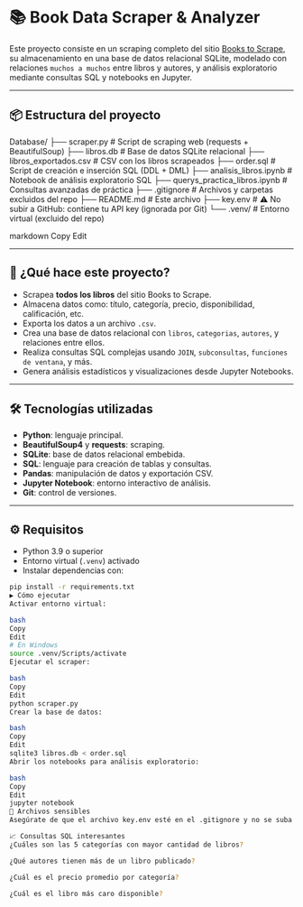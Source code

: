 # 📚 Book Data Scraper & Analyzer

Este proyecto consiste en un scraping completo del sitio [Books to Scrape](https://books.toscrape.com/), su almacenamiento en una base de datos relacional SQLite, modelado con relaciones `muchos a muchos` entre libros y autores, y análisis exploratorio mediante consultas SQL y notebooks en Jupyter.

---

## 📦 Estructura del proyecto

Database/
├── scraper.py # Script de scraping web (requests + BeautifulSoup)
├── libros.db # Base de datos SQLite relacional
├── libros_exportados.csv # CSV con los libros scrapeados
├── order.sql # Script de creación e inserción SQL (DDL + DML)
├── analisis_libros.ipynb # Notebook de análisis exploratorio SQL
├── querys_practica_libros.ipynb # Consultas avanzadas de práctica
├── .gitignore # Archivos y carpetas excluidos del repo
├── README.md # Este archivo
├── key.env # ⚠️ No subir a GitHub: contiene tu API key (ignorada por Git)
└── .venv/ # Entorno virtual (excluido del repo)

markdown
Copy
Edit

---

## 🚀 ¿Qué hace este proyecto?

- Scrapea **todos los libros** del sitio Books to Scrape.
- Almacena datos como: título, categoría, precio, disponibilidad, calificación, etc.
- Exporta los datos a un archivo `.csv`.
- Crea una base de datos relacional con `libros`, `categorias`, `autores`, y relaciones entre ellos.
- Realiza consultas SQL complejas usando `JOIN`, `subconsultas`, `funciones de ventana`, y más.
- Genera análisis estadísticos y visualizaciones desde Jupyter Notebooks.

---

## 🛠️ Tecnologías utilizadas

- **Python**: lenguaje principal.
- **BeautifulSoup4** y **requests**: scraping.
- **SQLite**: base de datos relacional embebida.
- **SQL**: lenguaje para creación de tablas y consultas.
- **Pandas**: manipulación de datos y exportación CSV.
- **Jupyter Notebook**: entorno interactivo de análisis.
- **Git**: control de versiones.

---

## ⚙️ Requisitos

- Python 3.9 o superior
- Entorno virtual (`.venv`) activado
- Instalar dependencias con:

```bash
pip install -r requirements.txt
▶️ Cómo ejecutar
Activar entorno virtual:

bash
Copy
Edit
# En Windows
source .venv/Scripts/activate
Ejecutar el scraper:

bash
Copy
Edit
python scraper.py
Crear la base de datos:

bash
Copy
Edit
sqlite3 libros.db < order.sql
Abrir los notebooks para análisis exploratorio:

bash
Copy
Edit
jupyter notebook
📂 Archivos sensibles
Asegúrate de que el archivo key.env esté en el .gitignore y no se suba nunca al repositorio remoto, ya que contiene claves privadas.

📈 Consultas SQL interesantes
¿Cuáles son las 5 categorías con mayor cantidad de libros?

¿Qué autores tienen más de un libro publicado?

¿Cuál es el precio promedio por categoría?

¿Cuál es el libro más caro disponible?
